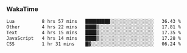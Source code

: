 ### WakaTime

<!--START_SECTION:waka-->

```txt
Lua          8 hrs 57 mins   █████████░░░░░░░░░░░░░░░░   36.43 %
Other        4 hrs 22 mins   ████▒░░░░░░░░░░░░░░░░░░░░   17.81 %
Text         4 hrs 15 mins   ████▒░░░░░░░░░░░░░░░░░░░░   17.35 %
JavaScript   4 hrs 14 mins   ████▒░░░░░░░░░░░░░░░░░░░░   17.28 %
CSS          1 hr 31 mins    █▓░░░░░░░░░░░░░░░░░░░░░░░   06.24 %
```

<!--END_SECTION:waka-->
